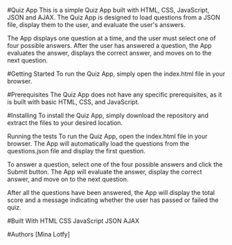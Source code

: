 #Quiz App 
This is a simple Quiz App built with HTML, CSS, JavaScript, JSON and AJAX. The Quiz App is designed to load questions from a JSON file, display them to the user, and evaluate the user's answers.

The App displays one question at a time, and the user must select one of four possible answers. After the user has answered a question, the App evaluates the answer, displays the correct answer, and moves on to the next question.

#Getting Started
To run the Quiz App, simply open the index.html file in your browser.

#Prerequisites
The Quiz App does not have any specific prerequisites, as it is built with basic HTML, CSS, and JavaScript.

#Installing
To install the Quiz App, simply download the repository and extract the files to your desired location.

Running the tests
To run the Quiz App, open the index.html file in your browser. The App will automatically load the questions from the questions.json file and display the first question.

To answer a question, select one of the four possible answers and click the Submit button. The App will evaluate the answer, display the correct answer, and move on to the next question.

After all the questions have been answered, the App will display the total score and a message indicating whether the user has passed or failed the quiz.

#Built With
HTML
CSS
JavaScript
JSON
AJAX

#Authors
[Mina Lotfy]
